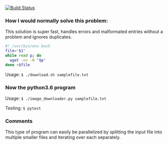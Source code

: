 [![Build Status](https://travis-ci.org/DD5HT/image_downloader.svg?branch=master)](https://travis-ci.org/DD5HT/image_downloader)
### How I would normally solve this problem:

This solution is super fast, handles errors and malformated entries without a problem and ignores duplicates.

```bash
#! /usr/bin/env bash
file="$1"
while read p; do
  wget -nv -N "$p"
done <$file
```

Usage: `$ ./download.sh samplefile.txt`

### Now the python3.6 program

Usage:   `$ ./image_downloader.py samplefile.txt`

Testing: `$ pytest `

### Comments

This type of program can easily be parallelized by splitting the input file into multiple smaller files
and iterating over each separately.
